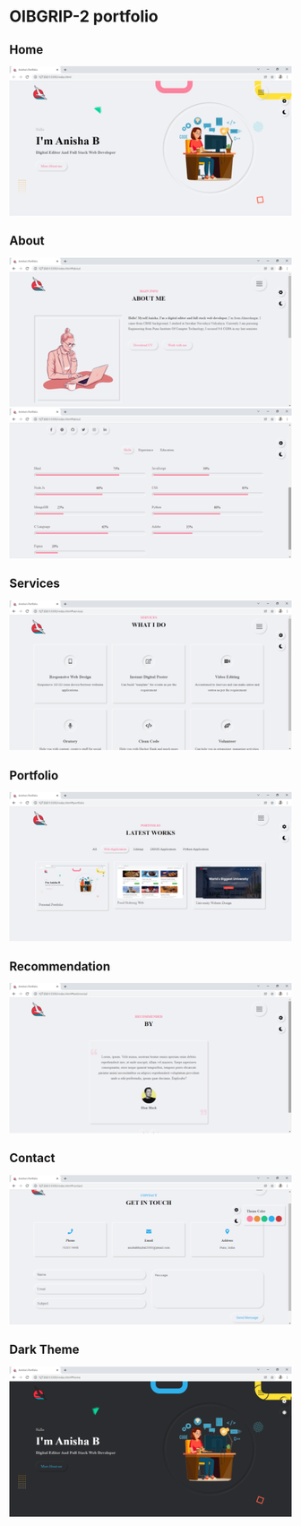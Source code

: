 # OIBGRIP-2 portfolio

<h2>Home</h2>
<img src="./images/portfolio_items/project1/1.png" >

<h2>About</h2>
<img src="./images/portfolio_items/project1/2.png" >
<img src="./images/portfolio_items/project1/3.png" >

<h2>Services</h2>
<img src="./images/portfolio_items/project1/4.png" >

<h2>Portfolio</h2>
<img src="./images/portfolio_items/project1/5.png" >

<h2>Recommendation</h2>
<img src="./images/portfolio_items/project1/6.png" >

<h2>Contact</h2>
<img src="./images/portfolio_items/project1/7.png" >

<h2>Dark Theme</h2>
<img src="./images/portfolio_items/project1/8.png" >
